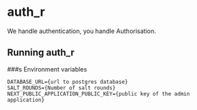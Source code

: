 # auth_r

We handle authentication, you handle Authorisation.

## Running auth_r

###s Environment variables

```.env
DATABASE_URL={url to postgres database}
SALT_ROUNDS={Number of salt rounds}
NEXT_PUBLIC_APPLICATION_PUBLIC_KEY={public key of the admin application}
```
